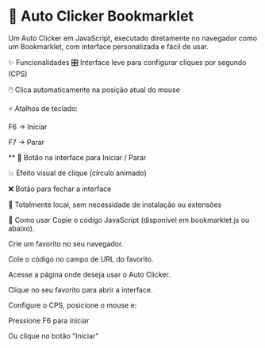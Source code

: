 # 🔘 Auto Clicker Bookmarklet
Um Auto Clicker em JavaScript, executado diretamente no navegador como um Bookmarklet, com interface personalizada e fácil de usar.

✨ Funcionalidades
🎛️ Interface leve para configurar cliques por segundo (CPS)

🖱️ Clica automaticamente na posição atual do mouse

⚡ Atalhos de teclado:

F6 → Iniciar

F7 → Parar

** 🔘 Botão na interface para Iniciar / Parar

💥 Efeito visual de clique (círculo animado)

❌ Botão para fechar a interface

🔐 Totalmente local, sem necessidade de instalação ou extensões

🚀 Como usar
Copie o código JavaScript (disponível em bookmarklet.js ou abaixo).

Crie um favorito no seu navegador.

Cole o código no campo de URL do favorito.

Acesse a página onde deseja usar o Auto Clicker.

Clique no seu favorito para abrir a interface.

Configure o CPS, posicione o mouse e:

Pressione F6 para iniciar

Ou clique no botão "Iniciar"

